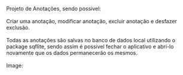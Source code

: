 Projeto de Anotações, sendo possivel: <br>
<br>
Criar uma anotação, modificar anotação, excluir anotação e desfazer exclusão.
<br><br>
Todas as anotações são salvas no banco de dados local utilizando o package sqflite, sendo assim é possivel fechar o aplicativo e abri-lo novamente que os dados permanecerão os mesmos.
<br><br>
Image:
